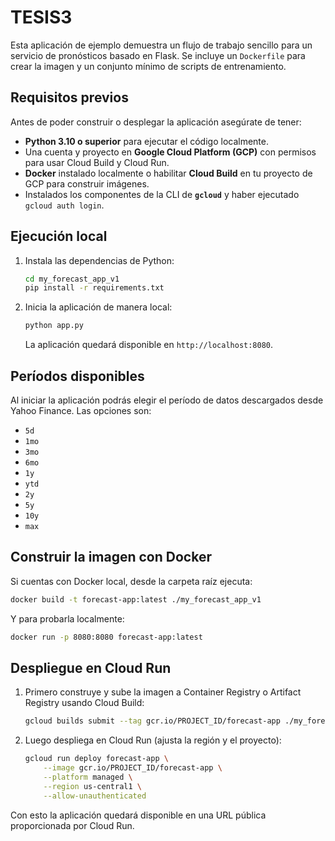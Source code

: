 # TESIS3


Esta aplicación de ejemplo demuestra un flujo de trabajo sencillo para un servicio de pronósticos basado en Flask. Se incluye un `Dockerfile` para crear la imagen y un conjunto mínimo de scripts de entrenamiento.

## Requisitos previos

Antes de poder construir o desplegar la aplicación asegúrate de tener:

- **Python 3.10 o superior** para ejecutar el código localmente.
- Una cuenta y proyecto en **Google Cloud Platform (GCP)** con permisos para usar Cloud Build y Cloud Run.
- **Docker** instalado localmente o habilitar **Cloud Build** en tu proyecto de GCP para construir imágenes.
- Instalados los componentes de la CLI de **`gcloud`** y haber ejecutado `gcloud auth login`.

## Ejecución local

1. Instala las dependencias de Python:

   ```bash
   cd my_forecast_app_v1
   pip install -r requirements.txt
   ```

2. Inicia la aplicación de manera local:

   ```bash
   python app.py
   ```


    La aplicación quedará disponible en `http://localhost:8080`.

## Períodos disponibles

Al iniciar la aplicación podrás elegir el período de datos descargados desde Yahoo Finance. Las opciones son:

- `5d`
- `1mo`
- `3mo`
- `6mo`
- `1y`
- `ytd`
- `2y`
- `5y`
- `10y`
- `max`

## Construir la imagen con Docker

Si cuentas con Docker local, desde la carpeta raíz ejecuta:

```bash
docker build -t forecast-app:latest ./my_forecast_app_v1
```

Y para probarla localmente:

```bash
docker run -p 8080:8080 forecast-app:latest
```

## Despliegue en Cloud Run

1. Primero construye y sube la imagen a Container Registry o Artifact Registry usando Cloud Build:

   ```bash
   gcloud builds submit --tag gcr.io/PROJECT_ID/forecast-app ./my_forecast_app_v1
   ```

2. Luego despliega en Cloud Run (ajusta la región y el proyecto):

   ```bash
   gcloud run deploy forecast-app \
       --image gcr.io/PROJECT_ID/forecast-app \
       --platform managed \
       --region us-central1 \
       --allow-unauthenticated
   ```

Con esto la aplicación quedará disponible en una URL pública proporcionada por Cloud Run.

